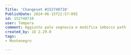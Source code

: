 ```yaml
---
Title: 'Changeset #152740710'
PublishDate: 2024-06-15T22:57:09Z
id: 152740710
user: Tempera
comment: Aggiunto palo segnavia e modifica imbocco path
created_by: iD 2.29.0
tags:
- Montenegro

---
```

